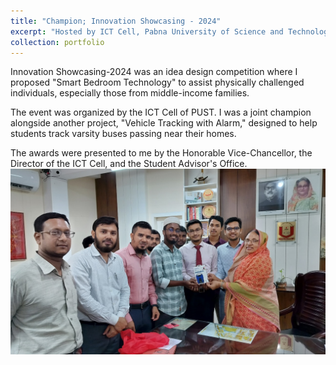 ```yaml
---
title: "Champion; Innovation Showcasing - 2024"
excerpt: "Hosted by ICT Cell, Pabna University of Science and Technology <img src='/files/Innovation.jpg'>"
collection: portfolio
---
```


Innovation Showcasing-2024 was an idea design competition where I proposed "Smart Bedroom Technology" to assist physically challenged individuals, especially those from middle-income families.

The event was organized by the ICT Cell of PUST. I was a joint champion alongside another project, "Vehicle Tracking with Alarm," designed to help students track varsity buses passing near their homes.

The awards were presented to me by the Honorable Vice-Chancellor, the Director of the ICT Cell, and the Student Advisor's Office. <img src='/files/Innovation.jpg'>